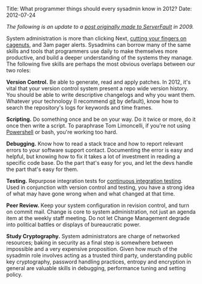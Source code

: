 Title: What programmer things should every sysadmin know in 2012?
Date: 2012-07-24

*The following is an update to a [post originally made to ServerFault][1] in 2009.*

System administration is more than clicking Next, [cutting your fingers on cagenuts][3], 
and 3am pager alerts. Sysadmins can borrow many of the same skills and tools that 
programmers use daily to make themselves more productive, and build a deeper 
understanding of the systems they manage. The following five skills are perhaps the
most obvious overlaps between our two roles:

**Version Control.**  Be able to generate, read and apply patches. In 2012, it's vital that 
your version control system present a repo wide version history. You should be able to 
write descriptive changelogs and why you want them. Whatever your technology (I recommend 
[git][5] by default), know how to search the repository's logs for keywords and time frames.

**Scripting.** Do something once and be on your way. Do it twice or more, do it once then 
write a script. To paraphrase Tom Limoncelli, if you're not using [Powershell][6] or bash, 
you're working too hard.

**Debugging.** Know how to read a stack trace and how to report relevant errors to your 
software support contact. Documenting the error is easy and helpful, but knowing how to 
fix it takes a lot of investment in reading a specific code base. Do the part that's easy 
for you, and let the devs handle the part that's easy for them.

**Testing.** Repurpose integration tests for [continuous integration testing][4]. Used in 
conjunction with version control and testing, you have a strong idea of what may have gone 
wrong when and what changed at that time. 

**Peer Review.** Keep your system configuration in revision control, and turn on commit 
mail. Change is core to system administration, not just an agenda item at the weekly staff 
meeting. Do not let Change Management degrade into political battles or displays of 
bureaucratic power.

**Study Cryptography.** System administrators are charge of networked resources; baking in
security as a final step is somewhere between impossible and a very expensive proposition. 
Given how much of the sysadmin role involves acting as a trusted third party, understanding 
public key cryptography, password handling practices, entropy and encryption in general are 
valuable skills in debugging, performance tuning and setting policy.


 [1]: http://serverfault.com/a/11167/919
 [2]: http://auxesis.github.com/cucumber-nagios/
 [3]: http://www.reddit.com/r/sysadmin/comments/wzs8k/rack_bite_am_i_the_only_one/
 [4]: http://auxesis.github.com/cucumber-nagios/
 [5]: http://www.amazon.com/gp/product/1430218339/ref=as_li_ss_tl?ie=UTF8&camp=1789&creative=390957&creativeASIN=1430218339&linkCode=as2&tag=jlduggesblog-20
 [6]: http://www.amazon.com/gp/product/1935182137/ref=as_li_ss_tl?ie=UTF8&camp=1789&creative=390957&creativeASIN=1935182137&linkCode=as2&tag=jlduggesblog-20
